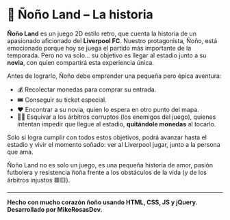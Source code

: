 # 🧢 Ñoño Land – La historia

**Ñoño Land** es un juego 2D estilo retro, que cuenta la historia de un apasionado aficionado del **Liverpool FC**. Nuestro protagonista, Ñoño, está emocionado porque hoy se juega el partido más importante de la temporada. Pero no va solo… su objetivo es llegar al estadio junto a su **novia**, con quien compartirá esta experiencia única.

Antes de lograrlo, Ñoño debe emprender una pequeña pero épica aventura:

- 💰 Recolectar monedas para comprar su entrada.
- 🎟️ Conseguir su ticket especial.
- ❤️ Encontrar a su novia, quien lo espera en otro punto del mapa.
- 🏃‍♂️ Esquivar a los árbitros corruptos (los enemigos del juego), quienes intentan impedir que llegue al estadio, **quitándole monedas** al tocarlo.

Solo si logra cumplir con todos estos objetivos, podrá avanzar hasta el estadio y vivir el momento soñado: ver al Liverpool jugar, junto a la persona que ama.

Ñoño Land no es solo un juego, es una pequeña historia de amor, pasión futbolera y resistencia ñoña frente a los obstáculos de la vida (y de los árbitros injustos 🟥🟨).

---

**Hecho con mucho corazón ñoño usando HTML, CSS, JS y jQuery.**
**Desarrollado por MikeRosasDev.**
